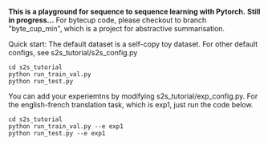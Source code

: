 **This is a playground for sequence to sequence learning with Pytorch.**
**Still in progress...**
For bytecup code, please checkout to branch "byte_cup_min", which is a project for abstractive summarisation.

Quick start:
The default dataset is a self-copy toy dataset. For other default configs, see s2s_tutorial/s2s_config.py

```
cd s2s_tutorial
python run_train_val.py
python run_test.py
```

You can add your experiemtns by modifying s2s_tutorial/exp_config.py. For the english-french translation task, which is exp1, just run the code below. 

```
cd s2s_tutorial
python run_train_val.py --e exp1
python run_test.py --e exp1
```
